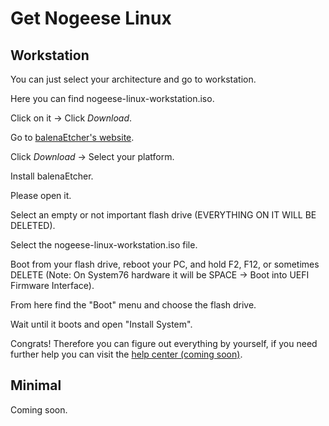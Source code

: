 # Get Nogeese Linux
## Workstation
You can just select your architecture and go to workstation.

Here you can find nogeese-linux-workstation.iso.

Click on it -> Click *Download*.

Go to [balenaEtcher's website](https://etcher.io).

Click *Download* -> Select your platform.

Install balenaEtcher.

Please open it.

Select an empty or not important flash drive (EVERYTHING ON IT WILL BE DELETED).

Select the nogeese-linux-workstation.iso file.

Boot from your flash drive, reboot your PC, and hold F2, F12, or sometimes DELETE (Note: On System76 hardware it will be SPACE -> Boot into UEFI Firmware Interface).

From here find the "Boot" menu and choose the flash drive.

Wait until it boots and open "Install System".

Congrats! Therefore you can figure out everything by yourself, if you need further help you can visit the [help center (coming soon)](https://example.com).
## Minimal
Coming soon.
